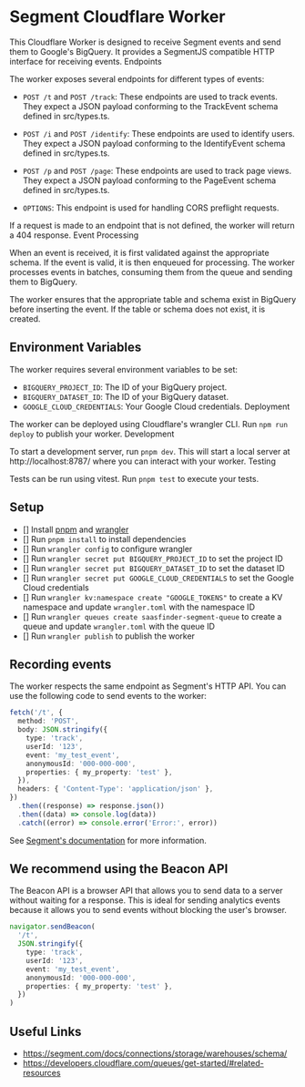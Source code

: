 # Segment Cloudflare Worker

This Cloudflare Worker is designed to receive Segment events and send them to Google's BigQuery. It provides a SegmentJS compatible HTTP interface for receiving events.
Endpoints

The worker exposes several endpoints for different types of events:

- `POST /t` and `POST /track`: These endpoints are used to track events. They expect a JSON payload conforming to the TrackEvent schema defined in src/types.ts.

- `POST /i` and `POST /identify`: These endpoints are used to identify users. They expect a JSON payload conforming to the IdentifyEvent schema defined in src/types.ts.

- `POST /p` and `POST /page`: These endpoints are used to track page views. They expect a JSON payload conforming to the PageEvent schema defined in src/types.ts.

- `OPTIONS`: This endpoint is used for handling CORS preflight requests.

If a request is made to an endpoint that is not defined, the worker will return a 404 response.
Event Processing

When an event is received, it is first validated against the appropriate schema. If the event is valid, it is then enqueued for processing. The worker processes events in batches, consuming them from the queue and sending them to BigQuery.

The worker ensures that the appropriate table and schema exist in BigQuery before inserting the event. If the table or schema does not exist, it is created.

## Environment Variables

The worker requires several environment variables to be set:

- `BIGQUERY_PROJECT_ID`: The ID of your BigQuery project.
- `BIGQUERY_DATASET_ID`: The ID of your BigQuery dataset.
- `GOOGLE_CLOUD_CREDENTIALS`: Your Google Cloud credentials.
  Deployment

The worker can be deployed using Cloudflare's wrangler CLI. Run `npm run deploy` to publish your worker.
Development

To start a development server, run `pnpm dev`. This will start a local server at http://localhost:8787/ where you can interact with your worker.
Testing

Tests can be run using vitest. Run `pnpm test` to execute your tests.

## Setup

- [] Install [pnpm](https://pnpm.io/) and [wrangler](https://developers.cloudflare.com/workers/cli-wrangler/install-update)
- [] Run `pnpm install` to install dependencies
- [] Run `wrangler config` to configure wrangler
- [] Run `wrangler secret put BIGQUERY_PROJECT_ID` to set the project ID
- [] Run `wrangler secret put BIGQUERY_DATASET_ID` to set the dataset ID
- [] Run `wrangler secret put GOOGLE_CLOUD_CREDENTIALS` to set the Google Cloud credentials
- [] Run `wrangler kv:namespace create "GOOGLE_TOKENS"` to create a KV namespace and update `wrangler.toml` with the namespace ID
- [] Run `wrangler queues create saasfinder-segment-queue` to create a queue and update `wrangler.toml` with the queue ID
- [] Run `wrangler publish` to publish the worker

## Recording events

The worker respects the same endpoint as Segment's HTTP API. You can use the following code to send events to the worker:

```typescript
fetch('/t', {
  method: 'POST',
  body: JSON.stringify({
    type: 'track',
    userId: '123',
    event: 'my_test_event',
    anonymousId: '000-000-000',
    properties: { my_property: 'test' },
  }),
  headers: { 'Content-Type': 'application/json' },
})
  .then((response) => response.json())
  .then((data) => console.log(data))
  .catch((error) => console.error('Error:', error))
```

See [Segment's documentation](https://segment-docs.netlify.app/docs/connections/spec/track/) for more information.

## We recommend using the Beacon API

The Beacon API is a browser API that allows you to send data to a server without waiting for a response. This is ideal for sending analytics events because it allows you to send events without blocking the user's browser.

```typescript
navigator.sendBeacon(
  '/t',
  JSON.stringify({
    type: 'track',
    userId: '123',
    event: 'my_test_event',
    anonymousId: '000-000-000',
    properties: { my_property: 'test' },
  })
)
```

## Useful Links

- https://segment.com/docs/connections/storage/warehouses/schema/
- https://developers.cloudflare.com/queues/get-started/#related-resources
